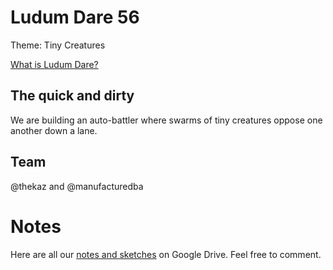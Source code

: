 # Ludum Dare 56

Theme: Tiny Creatures

[What is Ludum Dare?](https://ludumdare.com/)

## The quick and dirty

We are building an auto-battler where swarms of tiny creatures oppose one another down a lane.

## Team

@thekaz and @manufacturedba

# Notes

Here are all our [notes and sketches](https://drive.google.com/drive/folders/1_HHkj3RtrULdJ9u2Ab-kqnYFQUJPR3FD?usp=sharing) on Google Drive. Feel free to comment.